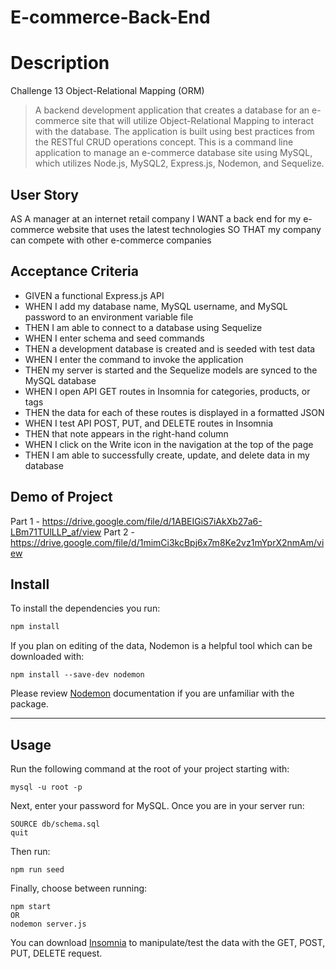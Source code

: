 # E-commerce-Back-End
 
 # Description 
 
 Challenge 13 Object-Relational Mapping (ORM)

> A backend development application that creates a database for an e-commerce site that will utilize Object-Relational Mapping to interact with the database. The application is built using best practices from the RESTful CRUD operations concept. This is a command line application to manage an e-commerce database site using MySQL, which utilizes Node.js, MySQL2, Express.js, Nodemon, and Sequelize.


## User Story
AS A manager at an internet retail company
I WANT a back end for my e-commerce website that uses the latest technologies
SO THAT my company can compete with other e-commerce companies

## Acceptance Criteria 
- GIVEN a functional Express.js API
- WHEN I add my database name, MySQL username, and MySQL password to an environment variable file
- THEN I am able to connect to a database using Sequelize
- WHEN I enter schema and seed commands
- THEN a development database is created and is seeded with test data
- WHEN I enter the command to invoke the application
- THEN my server is started and the Sequelize models are synced to the MySQL database
- WHEN I open API GET routes in Insomnia for categories, products, or tags
- THEN the data for each of these routes is displayed in a formatted JSON
- WHEN I test API POST, PUT, and DELETE routes in Insomnia
- THEN that note appears in the right-hand column
- WHEN I click on the Write icon in the navigation at the top of the page
- THEN I am able to successfully create, update, and delete data in my database
## Demo of Project 
Part 1 - https://drive.google.com/file/d/1ABEIGiS7iAkXb27a6-LBm71TUlLLP_af/view
Part 2 - https://drive.google.com/file/d/1mimCi3kcBpj6x7m8Ke2vz1mYprX2nmAm/view

## Install
To install the dependencies you run:
```sh
npm install
```
If you plan on editing of the data, Nodemon is a helpful tool which can be downloaded with: 
```
npm install --save-dev nodemon
```
Please review <a href ="https://www.npmjs.com/package/nodemon">Nodemon</a> documentation if you are unfamiliar with the package.

***
## Usage
Run the following command at the root of your project starting with:
```
mysql -u root -p
``` 
Next, enter your password for MySQL. Once you are in your server run: 
```
SOURCE db/schema.sql
quit
``` 
Then run:
```
npm run seed
```
Finally, choose between running: 
```
npm start
OR
nodemon server.js
```
You can download <a href="https://insomnia.rest/download">Insomnia</a> to manipulate/test the data with the GET, POST, PUT, DELETE request.
